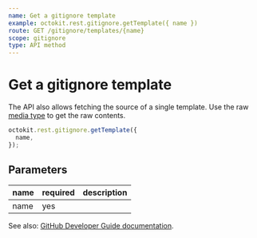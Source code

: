 ```yaml
---
name: Get a gitignore template
example: octokit.rest.gitignore.getTemplate({ name })
route: GET /gitignore/templates/{name}
scope: gitignore
type: API method
---
```


# Get a gitignore template

The API also allows fetching the source of a single template.
Use the raw [media type](https://docs.github.com/rest/overview/media-types/) to get the raw contents.

```js
octokit.rest.gitignore.getTemplate({
  name,
});
```

## Parameters

<table>
  <thead>
    <tr>
      <th>name</th>
      <th>required</th>
      <th>description</th>
    </tr>
  </thead>
  <tbody>
    <tr><td>name</td><td>yes</td><td>

</td></tr>
  </tbody>
</table>

See also: [GitHub Developer Guide documentation](https://docs.github.com/rest/reference/gitignore#get-a-gitignore-template).
